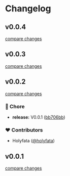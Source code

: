 # Changelog

## v0.0.4

[compare changes](https://github.com/holyfata/unlazy/compare/v0.0.5...v0.0.4)

## v0.0.3

[compare changes](https://github.com/holyfata/unlazy/compare/v0.0.4...v0.0.3)

## v0.0.2

[compare changes](https://github.com/holyfata/unlazy/compare/v0.0.3...v0.0.2)

### 🏡 Chore

- **release:** V0.0.1 ([bb706bb](https://github.com/holyfata/unlazy/commit/bb706bb))

### ❤️ Contributors

- Holyfata ([@holyfata](https://github.com/holyfata))

## v0.0.1

[compare changes](https://github.com/holyfata/unlazy/compare/v0.0.3...v0.0.1)
